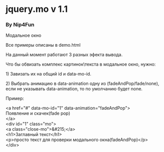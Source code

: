 <h1>jquery.mo v 1.1</h1>

<h3>By Nip4Fun</h3>
Модальное окно

Все примеры описаны в demo.html

На данный момент работают 3 разных эфекта вывода.

Что бы обвизать комплекс картинок\текста в модальное окно, нужно:
<p>1) Завизать их на общий id и data-mo-id.
<p>2) Выбрать анимацию в data-animation одну из (fadeAndPop/fade/none), если не указывать data-animation, то по умолчанию будет none.

Пример:


<div> &lt;a href=&quot;#&quot; data-mo-id=&quot;1&quot; data-animation=&quot;fadeAndPop&quot;&gt;</div> <div> Появление и скачек(fade pop)</div> <div> &lt;/a&gt;</div> <div> &lt;div id=&quot;1&quot; class=&quot;mo&quot;&gt;</div> <div> &lt;a class=&quot;close-mo&quot;&gt;&amp;#215;&lt;/a&gt;</div> <div> &lt;h1&gt;Заглавный текст&lt;/h1&gt;</div> <div> &lt;p&gt;просто текст для проверки модального окна(fadeAndPop)&lt;/p&gt;</div> <div> &lt;/div&gt;</div>
